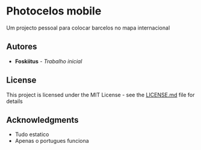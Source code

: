 # Photocelos mobile

Um projecto pessoal para colocar barcelos no mapa internacional

## Autores

* **Foskiitus** - *Trabalho inicial*

## License

This project is licensed under the MIT License - see the [LICENSE.md](LICENSE.md) file for details

## Acknowledgments

* Tudo estatico
* Apenas o portugues funciona
